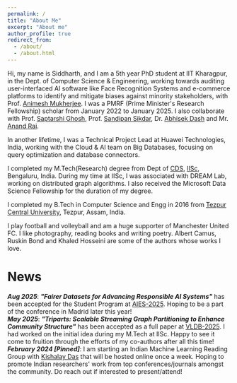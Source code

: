 ```yaml
---
permalink: /
title: "About Me"
excerpt: "About me"
author_profile: true
redirect_from: 
  - /about/
  - /about.html
---
```


Hi, my name is Siddharth, and I am a 5th year PhD student at IIT Kharagpur, in the Dept. of Computer Science & Engineering, working towards auditing user-interfaced AI software like Face Recognition Systems and e-commerce platforms to identify and mitigate biases against minority stakeholders, with Prof. [Animesh Mukherjee](https://cse.iitkgp.ac.in/~animeshm/). I was a PMRF (Prime Minister's Research Fellowship) scholar from January 2022 to January 2025. I also collaborate with Prof. [Saptarshi Ghosh](https://sites.google.com/site/saptarshighosh/), Prof. [Sandipan Sikdar](https://sites.google.com/view/sandipanscssh/), Dr. [Abhisek Dash](https://sites.google.com/site/abhisek0193/) and Mr. [Anand Rai](https://www.linkedin.com/in/raianand1991/).

In another lifetime, I was a Technical Project Lead at Huawei Technologies, India, working with the Cloud & AI team on Big Databases, focusing on query optimization and database connectors.

I completed my M.Tech(Research) degree from Dept of [CDS](https://cds.iisc.ac.in/), [IISc](https://iisc.ac.in/), Bengaluru, India. During my time at IISc, I was associated with DREAM Lab, working on distributed graph algorithms. I also received the Microsoft Data Science Fellowship for the duration of my degree. 

I completed my B.Tech in Computer Science and Engg in 2016 from [Tezpur Central University](http://www.tezu.ernet.in/), Tezpur, Assam, India. 

I play football and volleyball and am a huge supporter of Manchester United FC. I like photography, reading books and writing poetry. Albert Camus, Ruskin Bond and Khaled Hosseini are some of the authors whose works I love. 


News
======
***Aug 2025***: ***"Fairer Datasets for Advancing Responsible AI Systems"*** has been accepted for the Student Program at [AIES-2025](https://www.aies-conference.com/2025/). Hoping to be a part of the conference in Madrid later this year!      
***May 2025***: ***"Triparts: Scalable Streaming Graph Partitioning to Enhance Community Structure"*** has been accepted as a full paper at [VLDB-2025](https://vldb.org/2025/). I had worked on the initial idea during my M.Tech at IISc. Happy to see it come to fruition through the efforts of my co-authors after all this time!      
***February 2024 [Pinned]***: I am starting an Indian Machine Learning Reading Group with [Kishalay Das](https://kdmsit.github.io/) that will be hosted online once a week. Hoping to promote Indian researchers' work from top conferences/journals amongst the community. Do reach out if interested to present/attend!      
